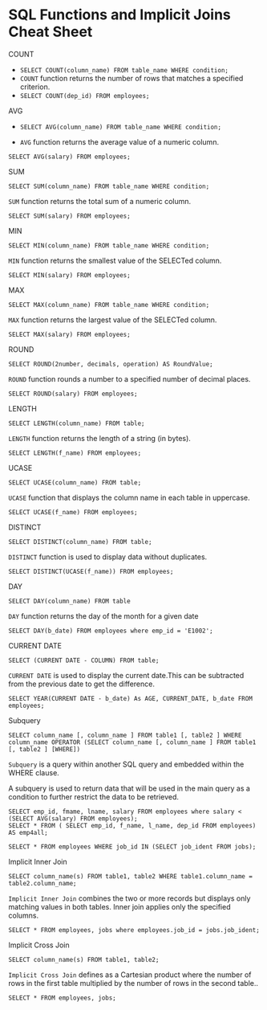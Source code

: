 # SQL Functions and Implicit Joins Cheat Sheet
COUNT
- `SELECT COUNT(column_name) FROM table_name WHERE condition;`
- `COUNT` function returns the number of rows that matches a specified criterion.
- `SELECT COUNT(dep_id) FROM employees;`

AVG

- `SELECT AVG(column_name) FROM table_name WHERE condition;`

- `AVG` function returns the average value of a numeric column.

`SELECT AVG(salary) FROM employees;`

SUM

`SELECT SUM(column_name) FROM table_name WHERE condition;`

`SUM` function returns the total sum of a numeric column.

`SELECT SUM(salary) FROM employees;`

MIN

`SELECT MIN(column_name) FROM table_name WHERE condition;`

`MIN` function returns the smallest value of the SELECTed column.

`SELECT MIN(salary) FROM employees;`

MAX

`SELECT MAX(column_name) FROM table_name WHERE condition;`

`MAX` function returns the largest value of the SELECTed column.

`SELECT MAX(salary) FROM employees;`

ROUND

`SELECT ROUND(2number, decimals, operation) AS RoundValue;`

`ROUND` function rounds a number to a specified number of decimal places.

`SELECT ROUND(salary) FROM employees;`

LENGTH

`SELECT LENGTH(column_name) FROM table;`

`LENGTH` function returns the length of a string (in bytes).

`SELECT LENGTH(f_name) FROM employees;`

UCASE

`SELECT UCASE(column_name) FROM table;`

`UCASE` function that displays the column name in each table in uppercase.

`SELECT UCASE(f_name) FROM employees;`

DISTINCT

`SELECT DISTINCT(column_name) FROM table;`

`DISTINCT` function is used to display data without duplicates.

`SELECT DISTINCT(UCASE(f_name)) FROM employees;`

DAY

`SELECT DAY(column_name) FROM table`

`DAY` function returns the day of the month for a given date

`SELECT DAY(b_date) FROM employees where emp_id = 'E1002';`

CURRENT DATE

`SELECT (CURRENT DATE - COLUMN) FROM table;`

`CURRENT DATE` is used to display the current date.This can be subtracted from the previous date to get the difference.

`SELECT YEAR(CURRENT DATE - b_date) As AGE, CURRENT_DATE, b_date FROM employees;`

Subquery

`SELECT column_name [, column_name ] FROM table1 [, table2 ] WHERE column_name OPERATOR (SELECT column_name [, column_name ] FROM table1 [, table2 ] [WHERE])`

`Subquery` is a query within another SQL query and embedded within the WHERE clause.

A subquery is used to return data that will be used in the main query as a condition to further restrict the data to be retrieved.

`SELECT emp_id, fmame, lname, salary FROM employees where salary < (SELECT AVG(salary) FROM employees);`  
`SELECT * FROM ( SELECT emp_id, f_name, l_name, dep_id FROM employees) AS emp4all;`

  
`SELECT * FROM employees WHERE job_id IN (SELECT job_ident FROM jobs);`

Implicit Inner Join

`SELECT column_name(s) FROM table1, table2 WHERE table1.column_name = table2.column_name;`

`Implicit Inner Join` combines the two or more records but displays only matching values in both tables. Inner join applies only the specified columns.

`SELECT * FROM employees, jobs where employees.job_id = jobs.job_ident;`

Implicit Cross Join

`SELECT column_name(s) FROM table1, table2;`

`Implicit Cross Join` defines as a Cartesian product where the number of rows in the first table multiplied by the number of rows in the second table..

`SELECT * FROM employees, jobs;`